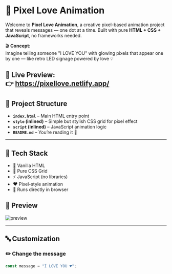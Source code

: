 # 💖 Pixel Love Animation 

Welcome to **Pixel Love Animation**, a creative pixel-based animation project that reveals messages — one dot at a time. Built with pure **HTML + CSS + JavaScript**, no frameworks needed.

🎬 **Concept:**  
Imagine telling someone "I LOVE YOU" with glowing pixels that appear one by one — like retro LED signage powered by love 💡

🔗 **Live Preview:**  
👉 https://pixellove.netlify.app/
---

## 📂 Project Structure

- **`index.html`** – Main HTML entry point
- **`style` (inlined)** – Simple but stylish CSS grid for pixel effect
- **`script` (inlined)** – JavaScript animation logic
- **`README.md`** – You’re reading it 💬

---

## 🚀 Tech Stack

- 🧱 Vanilla HTML
- 🎨 Pure CSS Grid
- ⚡️ JavaScript (no libraries)
- ❤️ Pixel-style animation
- 🚀 Runs directly in browser
## 📸 Preview

![preview](./preview.png)

---

## 🔤 Customization

### ✏️ Change the message
```js
const message = "I LOVE YOU ♥";
